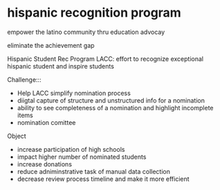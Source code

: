 # hispanic recognition program

empower the latino community thru education advocay

eliminate the achievement gap

Hispanic Student Rec Program
LACC: effort to recognize exceptional hispanic student and inspire students

Challenge:::
- Help LACC simplify nomination process
- diigtal capture of structure and unstructured info for a nomination
- ability to see completeness of a nomination and highlight incomplete items
- nomination comittee

Object
- increase participation of high schools
- impact higher number of nominated students
- increase donations
- reduce adniminstrative task of manual data collection
- decrease review process timeline and make it more efficient
